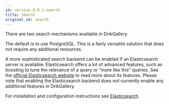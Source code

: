 ```yaml
---
id: version-0.0.1-search
title: Search
original_id: search
---
```


There are two search mechanisms available in DrikGallery.

The default is to use PostgreSQL. This is a fairly versatile solution that does not require any additional resources.

A more sophisticated search backend can be enabled if an Elasticsearch server is available. Elasticsearch offers a lot of advanced features, such as boosting to tune the relevance of a query or “more like this” queries. See the [official Elasticsearch website](https://www.elastic.co/products/elasticsearch) to read more about its features. Please note that enabling the Elasticsearch backend does not currently enable any additional features in DrikGallery.

For installation and configuration instructions see [Elasticsearch](/mw-docs/docs/integrations/elasticsearch).